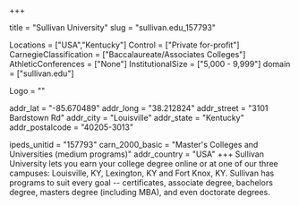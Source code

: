 
+++

title = "Sullivan University"
slug = "sullivan.edu_157793"

Locations = ["USA","Kentucky"]
Control = ["Private for-profit"]
CarnegieClassification = ["Baccalaureate/Associates Colleges"]
AthleticConferences = ["None"]
InstitutionalSize = ["5,000 - 9,999"]
domain = ["sullivan.edu"]

Logo = ""

addr_lat = "-85.670489"
addr_long = "38.212824"
addr_street = "3101 Bardstown Rd"
addr_city = "Louisville"
addr_state = "Kentucky"
addr_postalcode = "40205-3013"

ipeds_unitid = "157793"
carn_2000_basic = "Master's Colleges and Universities (medium programs)"
addr_country = "USA"
+++
    Sullivan University lets you earn your college degree online or at one of our three campuses: Louisville, KY, Lexington, KY and Fort Knox, KY. Sullivan has programs to suit every goal -- certificates, associate degree, bachelors degree, masters degree (including MBA), and even doctorate degrees.
